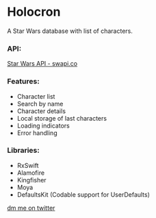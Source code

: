 # Holocron
A Star Wars database with list of characters.

### API:  
[Star Wars API - swapi.co](https://swapi.co)

### Features:
- Character list
- Search by name
- Character details
- Local storage of last characters
- Loading indicators
- Error handling

### Libraries:
- RxSwift
- Alamofire
- Kingfisher
- Moya
- DefaultsKit (Codable support for UserDefaults)

[dm me on twitter](https://twitter.com/agapov_one)
